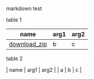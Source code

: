 
markdown test

table 1

| name | arg1 | arg2 |
| ---- | ---- | ---- |
| [download_zip](ref/zip_test.zip) | b | c |


table 2

| name | arg1 | arg2 |
| a | b | c |
